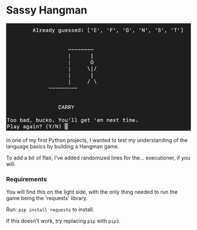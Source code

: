 # Sassy Hangman


![preview](images/gui.jpg)

In one of my first Python projects, I wanted to test my understanding of the language basics by building a Hangman game.

To add a bit of flair, I've added randomized lines for the... executioner, if you will. 

### Requirements
You will find this on the light side, with the only thing needed to run the game being the 'requests' library.

Run: `pip install requests` to install.

If this doesn't work, try replacing `pip` with `pip3`.
